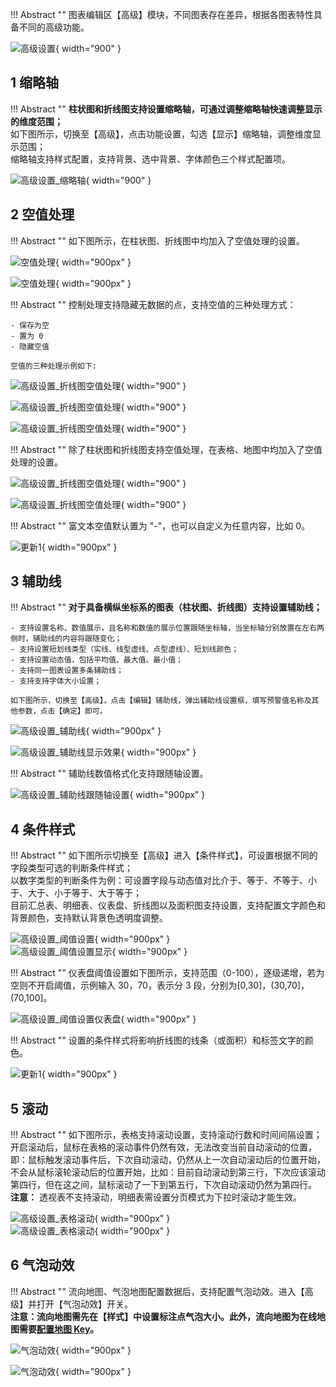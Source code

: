 !!! Abstract ""
    图表编辑区【高级】模块，不同图表存在差异，根据各图表特性具备不同的高级功能。

![高级设置](../../img/view_generation/2.0高级设置.png){ width="900" }

## 1 缩略轴

!!! Abstract ""
    **柱状图和折线图支持设置缩略轴，可通过调整缩略轴快速调整显示的维度范围；**  
    如下图所示，切换至【高级】，点击功能设置，勾选【显示】缩略轴，调整维度显示范围；  
    缩略轴支持样式配置，支持背景、选中背景、字体颜色三个样式配置项。

![高级设置_缩略轴](../../img/view_generation/2.0缩略图设置.png){ width="900" }

## 2 空值处理

!!! Abstract ""
    如下图所示，在柱状图、折线图中均加入了空值处理的设置。

![空值处理](../../img/view_generation/2.0柱状图空值处理.png){ width="900px" }

![空值处理](../../img/view_generation/2.0折线图空值处理.png){ width="900px" }

!!! Abstract ""
    控制处理支持隐藏无数据的点，支持空值的三种处理方式：

    - 保存为空
    - 置为 0
    - 隐藏空值
    
    空值的三种处理示例如下:

![高级设置_折线图空值处理](../../img/view_generation/2.0空值处理保存为空.png){ width="900" }

![高级设置_折线图空值处理](../../img/view_generation/2.0空值处理置为0.png){ width="900" }

![高级设置_折线图空值处理](../../img/view_generation/2.0空值处理隐藏空值.png){ width="900" }

!!! Abstract ""
    除了柱状图和折线图支持空值处理，在表格、地图中均加入了空值处理的设置。

![高级设置_折线图空值处理](../../img/view_generation/2.0表格空值处理2.png){ width="900" }

![高级设置_折线图空值处理](../../img/view_generation/2.0地图空值处理.png){ width="900" }

!!! Abstract ""
    富文本空值默认置为 "-"，也可以自定义为任意内容，比如 0。

![更新1](../../newimg/1.20%20富文本支持空值处理.png){ width="900px" }

## 3 辅助线

!!! Abstract ""
    **对于具备横纵坐标系的图表（柱状图、折线图）支持设置辅助线；**

    - 支持设置名称、数值展示，且名称和数值的展示位置跟随坐标轴，当坐标轴分别放置在左右两侧时，辅助线的内容将跟随变化；  
    - 支持设置短划线类型（实线、线型虚线、点型虚线）、短划线颜色；  
    - 支持设置动态值，包括平均值、最大值、最小值；  
    - 支持同一图表设置多条辅助线；  
    - 支持支持字体大小设置；  

    如下图所示，切换至【高级】，点击【编辑】辅助线，弹出辅助线设置框，填写预警值名称及其他参数，点击【确定】即可。

![高级设置_辅助线](../../img/view_generation/2.0设置辅助线.png){ width="900px" }

![高级设置_辅助线显示效果](../../img/view_generation/2.0辅助线效果.png){ width="900px" }

!!! Abstract ""
    辅助线数值格式化支持跟随轴设置。

![高级设置_辅助线跟随轴设置](../../img/view_generation/2.0辅助线轴值.png){ width="900px" }

## 4 条件样式

!!! Abstract ""
    如下图所示切换至【高级】进入【条件样式】，可设置根据不同的字段类型可选的判断条件样式；  
    以数字类型的判断条件为例：可设置字段与动态值对比介于、等于、不等于、小于、大于、小于等于、大于等于；    
    目前汇总表、明细表、仪表盘、折线图以及面积图支持设置，支持配置文字颜色和背景颜色，支持默认背景色透明度调整。

![高级设置_阈值设置](../../img/view_generation/仪表板设置条件样式.png){ width="900px" }  
![高级设置_阈值设置显示](../../img/view_generation/仪表板条件样式效果.png){ width="900px" }

!!! Abstract ""
    仪表盘阈值设置如下图所示，支持范围（0-100），逐级递增，若为空则不开启阈值，示例输入 30，70，表示分 3 段，分别为[0,30]，(30,70]，(70,100]。

![高级设置_阈值设置仪表盘](../../img/view_generation/2.0仪表盘阈值.png){ width="900px" }

!!! Abstract ""
    设置的条件样式将影响折线图的线条（或面积）和标签文字的颜色。

![更新1](../../newimg/折线图和面积图支持设置条件样式.png){ width="900px" }

## 5 滚动

!!! Abstract ""
    如下图所示，表格支持滚动设置，支持滚动行数和时间间隔设置；  
    开启滚动后，鼠标在表格的滚动事件仍然有效，无法改变当前自动滚动的位置，即：鼠标触发滚动事件后，下次自动滚动，仍然从上一次自动滚动后的位置开始，不会从鼠标滚轮滚动后的位置开始，比如：目前自动滚动到第三行，下次应该滚动第四行，但在这之间，鼠标滚动了一下到第五行，下次自动滚动仍然为第四行。  
    **注意：** 透视表不支持滚动，明细表需设置分页模式为下拉时滚动才能生效。

![高级设置_表格滚动](../../img/view_generation/2.0滚动设置.png){ width="900px" }  
![高级设置_表格滚动](../../img/view_generation/2.0滚动开启.png){ width="900px" }

## 6 气泡动效

!!! Abstract ""
    流向地图、气泡地图配置数据后，支持配置气泡动效。进入【高级】并打开【气泡动效】开关。  
    **注意：流向地图需先在【样式】中设置标注点气泡大小。此外，流向地图为在线地图需要[配置地图 Key](https://dataease.io/docs/v2/user_manual/system_management/param/#32)。**

![气泡动效](../../newimg/1.10%20气泡地图添加水波纹动画配置.gif){ width="900px" }


![气泡动效](../../newimg/1.11%20流向地图支持配置起止点名称及更多动效.gif){ width="900px" }


